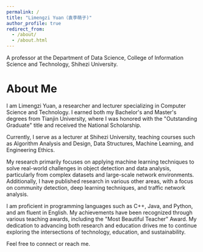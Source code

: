 ```yaml
---
permalink: /
title: "Limengzi Yuan（袁李萌子)"
author_profile: true
redirect_from: 
  - /about/
  - /about.html
---
```


A professor at the Department of Data Science, College of Information Science and Technology, Shihezi University.

About Me
======

I am Limengzi Yuan, a researcher and lecturer specializing in Computer Science and Technology. I earned both my Bachelor's and Master's degrees from Tianjin University, where I was honored with the "Outstanding Graduate" title and received the National Scholarship.

Currently, I serve as a lecturer at Shihezi University, teaching courses such as Algorithm Analysis and Design, Data Structures, Machine Learning, and Engineering Ethics. 

My research primarily focuses on applying machine learning techniques to solve real-world challenges in object detection and data analysis, particularly from complex datasets and large-scale network environments. Additionally, I have published research in various other areas, with a focus on community detection, deep learning techniques, and traffic network analysis.

I am proficient in programming languages such as C++, Java, and Python, and am fluent in English. My achievements have been recognized through various teaching awards, including the "Most Beautiful Teacher" Award. My dedication to advancing both research and education drives me to continue exploring the intersections of technology, education, and sustainability.

Feel free to connect or reach me.
